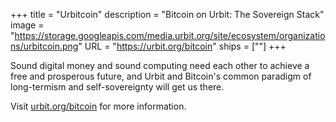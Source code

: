 +++
title = "Urbitcoin"
description = "Bitcoin on Urbit: The Sovereign Stack"
image = "https://storage.googleapis.com/media.urbit.org/site/ecosystem/organizations/urbitcoin.png"
URL = "https://urbit.org/bitcoin"
ships = [""]
+++

Sound digital money and sound computing need each other to achieve a free and prosperous future, and Urbit and Bitcoin's common paradigm of long-termism and self-sovereignty will get us there.

Visit [urbit.org/bitcoin](/bitcoin) for more information.
